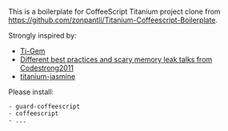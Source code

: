 This is a boilerplate for CoffeeScript Titanium project clone from https://github.com/zonpantli/Titanium-Coffeescript-Boilerplate.

Strongly inspired by:

  - [Ti-Gem](https://github.com/revans/Ti)
  - [Different best practices and scary memory leak talks from Codestrong2011](http://www.appcelerator.com/showcase/videos/codestrong2011/)
  - [titanium-jasmine](https://github.com/guilhermechapiewski/titanium-jasmine)


Please install:

    - guard-coffeescript
    - coffeescript
    - ...
